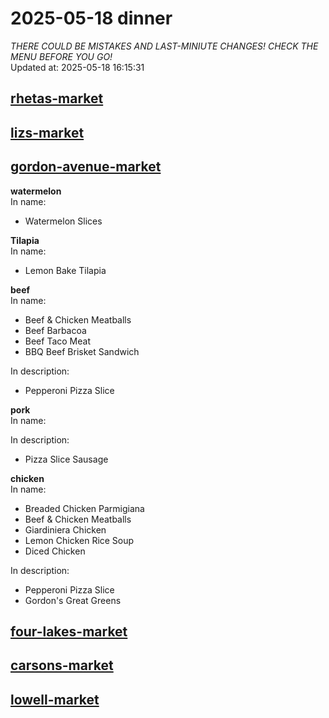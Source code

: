 # 2025-05-18 dinner  
*THERE COULD BE MISTAKES AND LAST-MINIUTE CHANGES! CHECK THE MENU BEFORE YOU GO!*  
Updated at: 2025-05-18 16:15:31  
## [rhetas-market](https://wisc-housingdining.nutrislice.com/menu/rhetas-market/dinner/2025-05-18)  
## [lizs-market](https://wisc-housingdining.nutrislice.com/menu/lizs-market/dinner/2025-05-18)  
## [gordon-avenue-market](https://wisc-housingdining.nutrislice.com/menu/gordon-avenue-market/dinner/2025-05-18)  
**watermelon**  
In name:   
 - Watermelon Slices  
  
**Tilapia**  
In name:   
 - Lemon Bake Tilapia  
  
**beef**  
In name:   
 - Beef & Chicken Meatballs  
 - Beef Barbacoa  
 - Beef Taco Meat  
 - BBQ Beef Brisket Sandwich  
  
In description:   
 - Pepperoni Pizza Slice  
  
**pork**  
In name:   
  
In description:   
 - Pizza Slice Sausage  
  
**chicken**  
In name:   
 - Breaded Chicken Parmigiana  
 - Beef & Chicken Meatballs  
 - Giardiniera Chicken  
 - Lemon Chicken Rice Soup  
 - Diced Chicken  
  
In description:   
 - Pepperoni Pizza Slice  
 - Gordon's Great Greens  
  
## [four-lakes-market](https://wisc-housingdining.nutrislice.com/menu/four-lakes-market/dinner/2025-05-18)  
## [carsons-market](https://wisc-housingdining.nutrislice.com/menu/carsons-market/dinner/2025-05-18)  
## [lowell-market](https://wisc-housingdining.nutrislice.com/menu/lowell-market/dinner/2025-05-18)  
  
